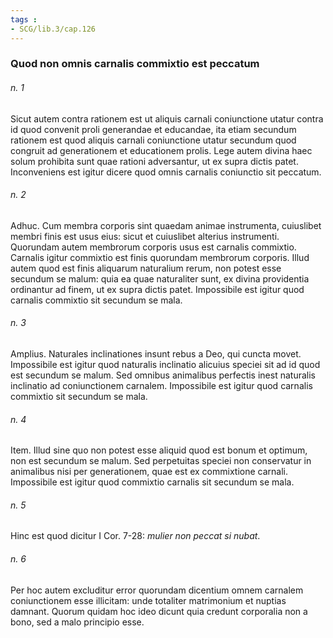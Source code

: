 ```yaml
---
tags : 
- SCG/lib.3/cap.126
---
```


### Quod non omnis carnalis commixtio est peccatum

###### n. 1
Sicut autem contra rationem est ut aliquis carnali coniunctione utatur contra id quod convenit proli generandae et educandae, ita etiam secundum rationem est quod aliquis carnali coniunctione utatur secundum quod congruit ad generationem et educationem prolis. Lege autem divina haec solum prohibita sunt quae rationi adversantur, ut ex supra dictis patet. Inconveniens est igitur dicere quod omnis carnalis coniunctio sit peccatum.

###### n. 2
Adhuc. Cum membra corporis sint quaedam animae instrumenta, cuiuslibet membri finis est usus eius: sicut et cuiuslibet alterius instrumenti. Quorundam autem membrorum corporis usus est carnalis commixtio. Carnalis igitur commixtio est finis quorundam membrorum corporis. Illud autem quod est finis aliquarum naturalium rerum, non potest esse secundum se malum: quia ea quae naturaliter sunt, ex divina providentia ordinantur ad finem, ut ex supra dictis patet. Impossibile est igitur quod carnalis commixtio sit secundum se mala.

###### n. 3
Amplius. Naturales inclinationes insunt rebus a Deo, qui cuncta movet. Impossibile est igitur quod naturalis inclinatio alicuius speciei sit ad id quod est secundum se malum. Sed omnibus animalibus perfectis inest naturalis inclinatio ad coniunctionem carnalem. Impossibile est igitur quod carnalis commixtio sit secundum se mala.

###### n. 4
Item. Illud sine quo non potest esse aliquid quod est bonum et optimum, non est secundum se malum. Sed perpetuitas speciei non conservatur in animalibus nisi per generationem, quae est ex commixtione carnali. Impossibile est igitur quod commixtio carnalis sit secundum se mala.

###### n. 5
Hinc est quod dicitur I Cor. 7-28: *mulier non peccat si nubat*.

###### n. 6
Per hoc autem excluditur error quorundam dicentium omnem carnalem coniunctionem esse illicitam: unde totaliter matrimonium et nuptias damnant. Quorum quidam hoc ideo dicunt quia credunt corporalia non a bono, sed a malo principio esse.

